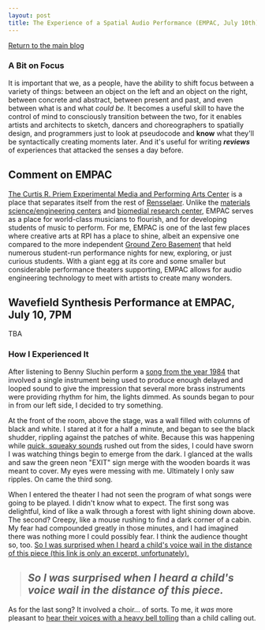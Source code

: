 ```yaml
---
layout: post
title: The Experience of a Spatial Audio Performance (EMPAC, July 10th)
---
```

[Return to the main blog](https://ngain.github.io/)
### A Bit on Focus

It is important that we, as a people, have the ability to shift focus between a variety of things: between an object on the left and an object on the right, between concrete and abstract, between present and past, and even between what is and what _could be._ 
It becomes a useful skill to have the control of mind to consciously transition between the two, for it enables artists and architects to sketch, dancers and choreographers to spatially design, and programmers just to look at pseudocode and **know** what they'll be syntactically creating moments later.
And it's useful for writing _**reviews**_ of experiences that attacked the senses a day before.

## Comment on EMPAC

[The Curtis R. Priem Experimental Media and Performing Arts Center](http://empac.rpi.edu/) is a place that separates itself from the rest of [Rensselaer](http://rpi.edu/). Unlike the [materials science/engineering centers](http://manufacturing.eng.rpi.edu/MILL) and [biomedial research center](http://biotech.rpi.edu/), EMPAC serves as a place for world-class musicians to flourish, and for developing students of music to perform. For me, EMPAC is one of the last few places where creative arts at RPI has a place to shine, albeit an expensive one compared to the more independent [Ground Zero Basement](https://www.facebook.com/GZBasement/) that held numerous student-run performance nights for new, exploring, or just curious students. With a giant egg at its core and some smaller but considerable performance theaters supporting, EMPAC allows for audio engineering technology to meet with artists to create many wonders.

## Wavefield Synthesis Performance at EMPAC, July 10, 7PM

TBA

### How I Experienced It
After listening to Benny Sluchin perform a [song from the year 1984](https://www.youtube.com/watch?v=PuS0UUOwYag) that involved a single instrument being used to produce enough delayed and looped sound to give the impression that several more brass instruments were providing rhythm for him, the lights dimmed. As sounds began to pour in from our left side, I decided to try something. 

At the front of the room, above the stage, was a wall filled with columns of black and white. I stared at it for a half a minute, and began to see the black shudder, rippling against the patches of white. Because this was happening while [quick, squeaky sounds](https://soundcloud.com/h-parra/i-have-come-like-a-butterfly) rushed out from the sides, I could have sworn I was watching things begin to emerge from the dark. I glanced at the walls and saw the green neon "EXIT" sign merge with the wooden boards it was meant to cover. My eyes were messing with me. Ultimately I only saw ripples. On came the third song.

When I entered the theater I had not seen the program of what songs were going to be played. I didn't know what to expect. The first song was delightful, kind of like a walk through a forest with light shining down above. The second? Creepy, like a mouse rushing to find a dark corner of a cabin. My fear had compounded greatly in those minutes, and I had imagined there was nothing more I could possibly fear. I think the audience thought so, too. [So I was surprised when I heard a child's voice wail in the distance of this piece (this link is only an excerpt, unfortunately).](https://soundcloud.com/natashabarrett/he-slowly-fell-extract)
> ## _So I was surprised when I heard a child's voice wail in the distance of this piece._

As for the last song? It involved a choir... of sorts. To me, it *was* more pleasant to [hear their voices with a heavy bell tolling](https://www.youtube.com/watch?v=tUrzk_sCwso) than a child calling out. 
